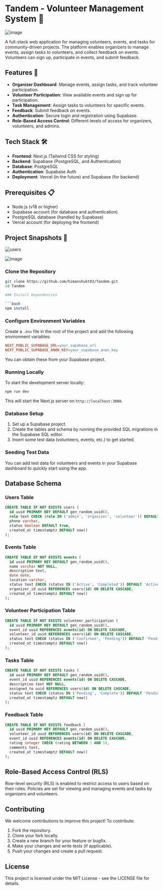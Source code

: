 # Tandem - Volunteer Management System 🚀

![image](https://github.com/user-attachments/assets/45edfc1f-068c-490a-a39a-2da8e4bd3e71)

A full-stack web application for managing volunteers, events, and tasks for community-driven projects. The platform enables organizers to manage events, assign tasks to volunteers, and collect feedback on events. Volunteers can sign up, participate in events, and submit feedback.

## Features 🌟

- **Organizer Dashboard**: Manage events, assign tasks, and track volunteer participation.
- **Volunteer Participation**: View available events and sign up for participation.
- **Task Management**: Assign tasks to volunteers for specific events.
- **Feedback**: Submit feedback on events.
- **Authentication**: Secure login and registration using Supabase.
- **Role-Based Access Control**: Different levels of access for organizers, volunteers, and admins.

## Tech Stack 🛠️

- **Frontend**: Next.js (Tailwind CSS for styling)
- **Backend**: Supabase (PostgreSQL, and Authentication)
- **Database**: PostgreSQL
- **Authentication**: Supabase Auth
- **Deployment**: Vercel (in the future) and Supabase (for backend)

## Prerequisites 📋

- Node.js (v18 or higher)
- Supabase account (for database and authentication)
- PostgreSQL database (handled by Supabase)
- Vercel account (for deploying the frontend)

## Project Snapshots 🏁
![users](https://github.com/user-attachments/assets/502e6fcf-4941-4cf0-95da-402a649be156)

![image](https://github.com/user-attachments/assets/3ff84c08-64c3-4a4d-a163-bca20cb34862)

### Clone the Repository

```bash
git clone https://github.com/himanshukt03/Tandem.git
cd Tandem

### Install Dependencies

```bash
npm install
```

### Configure Environment Variables

Create a `.env` file in the root of the project and add the following environment variables:

```makefile
NEXT_PUBLIC_SUPABASE_URL=your_supabase_url
NEXT_PUBLIC_SUPABASE_ANON_KEY=your_supabase_anon_key
```

You can obtain these from your Supabase project.

### Running Locally

To start the development server locally:

```bash
npm run dev
```

This will start the Next.js server on `http://localhost:3000`.

### Database Setup

1. Set up a Supabase project.
2. Create the tables and schema by running the provided SQL migrations in the Supabase SQL editor.
3. Insert some test data (volunteers, events, etc.) to get started.

### Seeding Test Data

You can add test data for volunteers and events in your Supabase dashboard to quickly start using the app.


## Database Schema

### Users Table

```sql
CREATE TABLE IF NOT EXISTS users (
  id uuid PRIMARY KEY DEFAULT gen_random_uuid(),
  role text CHECK (role IN ('admin', 'organizer', 'volunteer')) DEFAULT 'volunteer',
  phone varchar,
  status boolean DEFAULT true,
  created_at timestamptz DEFAULT now()
);
```

### Events Table

```sql
CREATE TABLE IF NOT EXISTS events (
  id uuid PRIMARY KEY DEFAULT gen_random_uuid(),
  name varchar NOT NULL,
  description text,
  date date,
  location varchar,
  status text CHECK (status IN ('Active', 'Completed')) DEFAULT 'Active',
  organizer_id uuid REFERENCES users(id) ON DELETE CASCADE,
  created_at timestamptz DEFAULT now()
);
```

### Volunteer Participation Table

```sql
CREATE TABLE IF NOT EXISTS volunteer_participation (
  id uuid PRIMARY KEY DEFAULT gen_random_uuid(),
  event_id uuid REFERENCES events(id) ON DELETE CASCADE,
  volunteer_id uuid REFERENCES users(id) ON DELETE CASCADE,
  status text CHECK (status IN ('Confirmed', 'Pending')) DEFAULT 'Pending',
  created_at timestamptz DEFAULT now()
);
```

### Tasks Table

```sql
CREATE TABLE IF NOT EXISTS tasks (
  id uuid PRIMARY KEY DEFAULT gen_random_uuid(),
  event_id uuid REFERENCES events(id) ON DELETE CASCADE,
  description text NOT NULL,
  assigned_to uuid REFERENCES users(id) ON DELETE CASCADE,
  status text CHECK (status IN ('Pending', 'Complete')) DEFAULT 'Pending',
  created_at timestamptz DEFAULT now()
);
```

### Feedback Table

```sql
CREATE TABLE IF NOT EXISTS feedback (
  id uuid PRIMARY KEY DEFAULT gen_random_uuid(),
  volunteer_id uuid REFERENCES users(id) ON DELETE CASCADE,
  event_id uuid REFERENCES events(id) ON DELETE CASCADE,
  rating integer CHECK (rating BETWEEN 1 AND 5),
  comments text,
  created_at timestamptz DEFAULT now()
);
```

## Role-Based Access Control (RLS)

Row-level security (RLS) is enabled to restrict access to users based on their roles. Policies are set for viewing and managing events and tasks by organizers and volunteers.

## Contributing

We welcome contributions to improve this project! To contribute:

1. Fork the repository.
2. Clone your fork locally.
3. Create a new branch for your feature or bugfix.
4. Make your changes and write tests (if applicable).
5. Push your changes and create a pull request.

## License

This project is licensed under the MIT License - see the LICENSE file for details.
